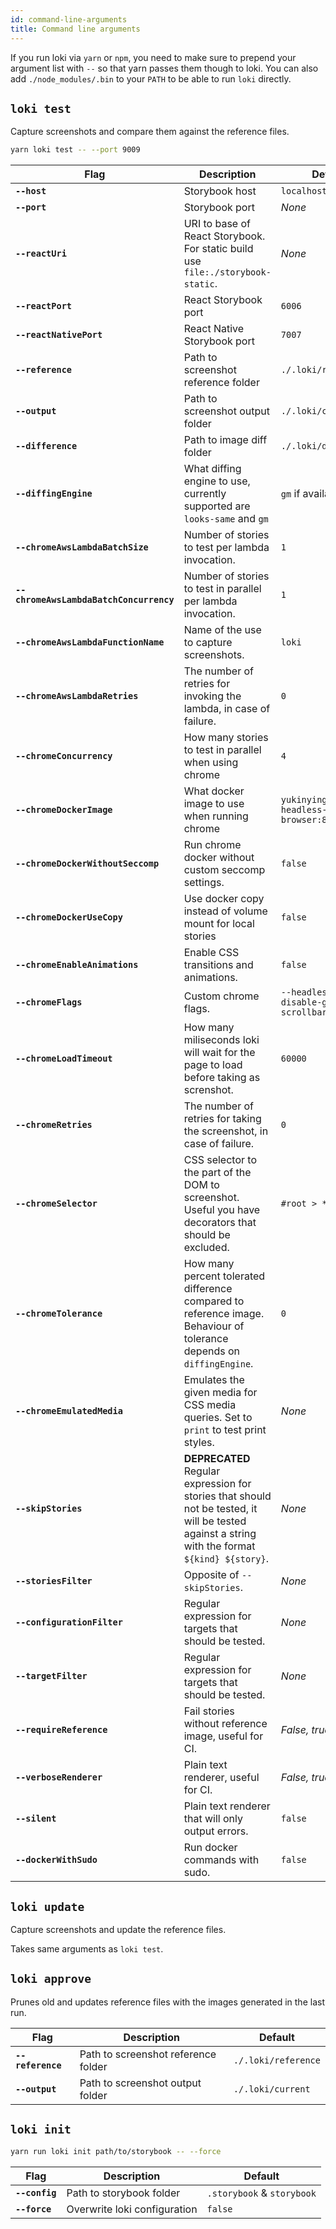 ```yaml
---
id: command-line-arguments
title: Command line arguments
---
```


If you run loki via `yarn` or `npm`, you need to make sure to prepend your argument list with `--` so that yarn passes them though to loki. You can also add `./node_modules/.bin` to your `PATH` to be able to run `loki` directly.

## `loki test`

Capture screenshots and compare them against the reference files.

```bash
yarn loki test -- --port 9009
```

| Flag                                    | Description                                                                                                                                     | Default                                         |
| --------------------------------------- | ----------------------------------------------------------------------------------------------------------------------------------------------- | ----------------------------------------------- |
| **`--host`**                            | Storybook host                                                                                                                                  | `localhost`                                     |
| **`--port`**                            | Storybook port                                                                                                                                  | _None_                                          |
| **`--reactUri`**                        | URI to base of React Storybook. For static build use `file:./storybook-static`.                                                                 | _None_                                          |
| **`--reactPort`**                       | React Storybook port                                                                                                                            | `6006`                                          |
| **`--reactNativePort`**                 | React Native Storybook port                                                                                                                     | `7007`                                          |
| **`--reference`**                       | Path to screenshot reference folder                                                                                                             | `./.loki/reference`                             |
| **`--output`**                          | Path to screenshot output folder                                                                                                                | `./.loki/current`                               |
| **`--difference`**                      | Path to image diff folder                                                                                                                       | `./.loki/difference`                            |
| **`--diffingEngine`**                   | What diffing engine to use, currently supported are `looks-same` and `gm`                                                                       | `gm` if available                               |
| **`--chromeAwsLambdaBatchSize`**        | Number of stories to test per lambda invocation.                                                                                                | `1`                                             |
| **`--chromeAwsLambdaBatchConcurrency`** | Number of stories to test in parallel per lambda invocation.                                                                                    | `1`                                             |
| **`--chromeAwsLambdaFunctionName`**     | Name of the use to capture screenshots.                                                                                                         | `loki`                                          |
| **`--chromeAwsLambdaRetries`**          | The number of retries for invoking the lambda, in case of failure.                                                                              | `0`                                             |
| **`--chromeConcurrency`**               | How many stories to test in parallel when using chrome                                                                                          | `4`                                             |
| **`--chromeDockerImage`**               | What docker image to use when running chrome                                                                                                    | `yukinying/chrome-headless-browser:85.0.4181.8` |
| **`--chromeDockerWithoutSeccomp`**      | Run chrome docker without custom seccomp settings.                                                                                              | `false`                                         |
| **`--chromeDockerUseCopy`**             | Use docker copy instead of volume mount for local stories                                                                                       | `false`                                         |
| **`--chromeEnableAnimations`**          | Enable CSS transitions and animations.                                                                                                          | `false`                                         |
| **`--chromeFlags`**                     | Custom chrome flags.                                                                                                                            | `--headless --disable-gpu --hide-scrollbars`    |
| **`--chromeLoadTimeout`**               | How many miliseconds loki will wait for the page to load before taking as screnshot.                                                            | `60000`                                         |
| **`--chromeRetries`**                   | The number of retries for taking the screenshot, in case of failure.                                                                            | `0`                                             |
| **`--chromeSelector`**                  | CSS selector to the part of the DOM to screenshot. Useful you have decorators that should be excluded.                                          | `#root > *`                                     |
| **`--chromeTolerance`**                 | How many percent tolerated difference compared to reference image. Behaviour of tolerance depends on `diffingEngine`.                           | `0`                                             |
| **`--chromeEmulatedMedia`**             | Emulates the given media for CSS media queries. Set to `print` to test print styles.                                                            | _None_                                          |
| **`--skipStories`**                     | **DEPRECATED** Regular expression for stories that should not be tested, it will be tested against a string with the format `${kind} ${story}`. | _None_                                          |
| **`--storiesFilter`**                   | Opposite of `--skipStories`.                                                                                                                    | _None_                                          |
| **`--configurationFilter`**             | Regular expression for targets that should be tested.                                                                                           | _None_                                          |
| **`--targetFilter`**                    | Regular expression for targets that should be tested.                                                                                           | _None_                                          |
| **`--requireReference`**                | Fail stories without reference image, useful for CI.                                                                                            | _False, true for CI_                            |
| **`--verboseRenderer`**                 | Plain text renderer, useful for CI.                                                                                                             | _False, true for CI_                            |
| **`--silent`**                          | Plain text renderer that will only output errors.                                                                                               | `false`                                         |
| **`--dockerWithSudo`**                  | Run docker commands with sudo.                                                                                                                  | `false`                                         |

## `loki update`

Capture screenshots and update the reference files.

Takes same arguments as `loki test`.

## `loki approve`

Prunes old and updates reference files with the images generated in the last run.

| Flag              | Description                         | Default             |
| ----------------- | ----------------------------------- | ------------------- |
| **`--reference`** | Path to screenshot reference folder | `./.loki/reference` |
| **`--output`**    | Path to screenshot output folder    | `./.loki/current`   |

## `loki init`

```bash
yarn run loki init path/to/storybook -- --force
```

| Flag           | Description                  | Default                    |
| -------------- | ---------------------------- | -------------------------- |
| **`--config`** | Path to storybook folder     | `.storybook` & `storybook` |
| **`--force`**  | Overwrite loki configuration | `false`                    |

